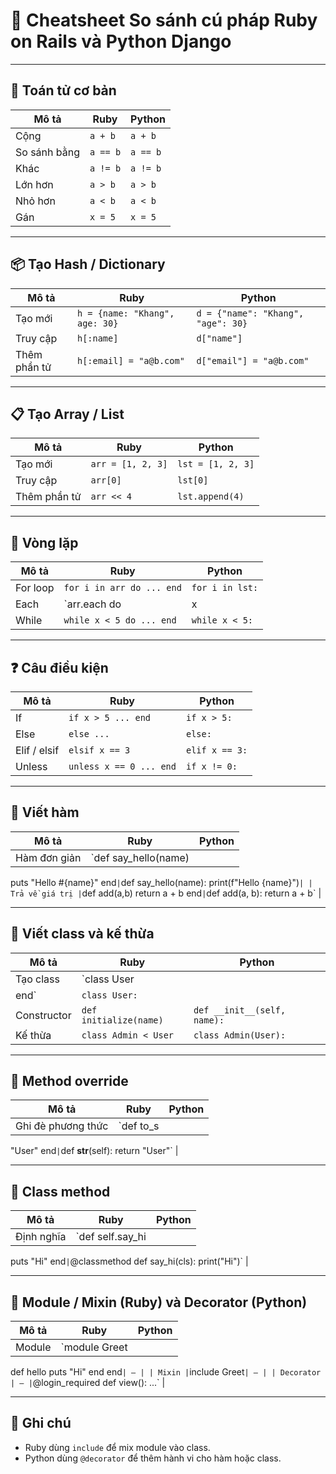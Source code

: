 # 📝 Cheatsheet So sánh cú pháp Ruby on Rails và Python Django

---

## 🔢 Toán tử cơ bản

| Mô tả | Ruby | Python |
|------|------|--------|
| Cộng | `a + b` | `a + b` |
| So sánh bằng | `a == b` | `a == b` |
| Khác | `a != b` | `a != b` |
| Lớn hơn | `a > b` | `a > b` |
| Nhỏ hơn | `a < b` | `a < b` |
| Gán | `x = 5` | `x = 5` |

---

## 📦 Tạo Hash / Dictionary

| Mô tả | Ruby | Python |
|------|------|--------|
| Tạo mới | `h = {name: "Khang", age: 30}` | `d = {"name": "Khang", "age": 30}` |
| Truy cập | `h[:name]` | `d["name"]` |
| Thêm phần tử | `h[:email] = "a@b.com"` | `d["email"] = "a@b.com"` |

---

## 📋 Tạo Array / List

| Mô tả | Ruby | Python |
|------|------|--------|
| Tạo mới | `arr = [1, 2, 3]` | `lst = [1, 2, 3]` |
| Truy cập | `arr[0]` | `lst[0]` |
| Thêm phần tử | `arr << 4` | `lst.append(4)` |

---

## 🔁 Vòng lặp

| Mô tả | Ruby | Python |
|------|------|--------|
| For loop | `for i in arr do ... end` | `for i in lst:` |
| Each | `arr.each do |x| puts x end` | `for x in lst: print(x)` |
| While | `while x < 5 do ... end` | `while x < 5:` |

---

## ❓ Câu điều kiện

| Mô tả | Ruby | Python |
|------|------|--------|
| If | `if x > 5 ... end` | `if x > 5:` |
| Else | `else ...` | `else:` |
| Elif / elsif | `elsif x == 3` | `elif x == 3:` |
| Unless | `unless x == 0 ... end` | `if x != 0:` |

---

## 🧠 Viết hàm

| Mô tả | Ruby | Python |
|------|------|--------|
| Hàm đơn giản | `def say_hello(name)
  puts "Hello \#{name}"
end` | `def say_hello(name):
    print(f"Hello {name}")` |
| Trả về giá trị | `def add(a,b)
  return a + b
end` | `def add(a, b):
    return a + b` |

---

## 🧱 Viết class và kế thừa

| Mô tả | Ruby | Python |
|------|------|--------|
| Tạo class | `class User
end` | `class User:` |
| Constructor | `def initialize(name)` | `def __init__(self, name):` |
| Kế thừa | `class Admin < User` | `class Admin(User):` |

---

## 🔄 Method override

| Mô tả | Ruby | Python |
|------|------|--------|
| Ghi đè phương thức | `def to_s
  "User"
end` | `def __str__(self):
    return "User"` |

---

## 🧩 Class method

| Mô tả | Ruby | Python |
|------|------|--------|
| Định nghĩa | `def self.say_hi
  puts "Hi"
end` | `@classmethod
def say_hi(cls):
    print("Hi")` |

---

## 🧬 Module / Mixin (Ruby) và Decorator (Python)

| Mô tả | Ruby | Python |
|------|------|--------|
| Module | `module Greet
  def hello
    puts "Hi"
  end
end` | — |
| Mixin | `include Greet` | — |
| Decorator | — | `@login_required
def view(): ...` |

---

## 📌 Ghi chú

- Ruby dùng `include` để mix module vào class.
- Python dùng `@decorator` để thêm hành vi cho hàm hoặc class.

